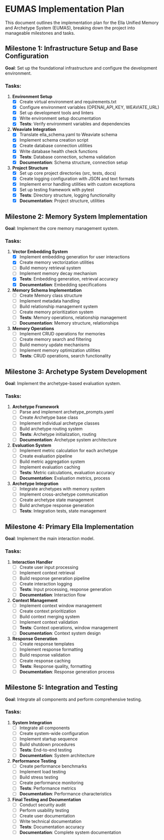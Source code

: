 # EUMAS Implementation Plan

This document outlines the implementation plan for the Ella Unified Memory and Archetype System (EUMAS), breaking down the project into manageable milestones and tasks.

## Milestone 1: Infrastructure Setup and Base Configuration
**Goal**: Set up the foundational infrastructure and configure the development environment.

### Tasks:
1. **Environment Setup**
   - [X] Create virtual environment and requirements.txt
   - [X] Configure environment variables (OPENAI_API_KEY, WEAVIATE_URL)
   - [X] Set up development tools and linters
   - [X] Write environment setup documentation
   - [X] **Tests**: Verify environment variables and dependencies

2. **Weaviate Integration**
   - [X] Translate ella_schema.yaml to Weaviate schema
   - [X] Implement schema creation script
   - [X] Create database connection utilities
   - [X] Write database health check functions
   - [X] **Tests**: Database connection, schema validation
   - [X] **Documentation**: Schema structure, connection setup

3. **Project Structure**
   - [X] Set up core project directories (src, tests, docs)
   - [X] Create logging configuration with JSON and text formats
   - [X] Implement error handling utilities with custom exceptions
   - [X] Set up testing framework with pytest
   - [X] **Tests**: Directory structure, logging functionality
   - [X] **Documentation**: Project structure, utilities

## Milestone 2: Memory System Implementation
**Goal**: Implement the core memory management system.

### Tasks:
1. **Vector Embedding System**
   - [X] Implement embedding generation for user interactions
   - [X] Create memory vectorization utilities
   - [ ] Build memory retrieval system
   - [ ] Implement memory decay mechanism
   - [X] **Tests**: Embedding generation, retrieval accuracy
   - [X] **Documentation**: Embedding specifications

2. **Memory Schema Implementation**
   - [ ] Create Memory class structure
   - [ ] Implement metadata handling
   - [ ] Build relationship management system
   - [ ] Create memory prioritization system
   - [ ] **Tests**: Memory operations, relationship management
   - [ ] **Documentation**: Memory structure, relationships

3. **Memory Operations**
   - [ ] Implement CRUD operations for memories
   - [ ] Create memory search and filtering
   - [ ] Build memory update mechanisms
   - [ ] Implement memory optimization utilities
   - [ ] **Tests**: CRUD operations, search functionality

## Milestone 3: Archetype System Development
**Goal**: Implement the archetype-based evaluation system.

### Tasks:
1. **Archetype Framework**
   - [ ] Parse and implement archetype_prompts.yaml
   - [ ] Create Archetype base class
   - [ ] Implement individual archetype classes
   - [ ] Build archetype routing system
   - [ ] **Tests**: Archetype initialization, routing
   - [ ] **Documentation**: Archetype system architecture

2. **Evaluation System**
   - [ ] Implement metric calculation for each archetype
   - [ ] Create evaluation pipeline
   - [ ] Build metric aggregation system
   - [ ] Implement evaluation caching
   - [ ] **Tests**: Metric calculations, evaluation accuracy
   - [ ] **Documentation**: Evaluation metrics, process

3. **Archetype Integration**
   - [ ] Integrate archetypes with memory system
   - [ ] Implement cross-archetype communication
   - [ ] Create archetype state management
   - [ ] Build archetype response generation
   - [ ] **Tests**: Integration tests, state management

## Milestone 4: Primary Ella Implementation
**Goal**: Implement the main interaction model.

### Tasks:
1. **Interaction Handler**
   - [ ] Create user input processing
   - [ ] Implement context retrieval
   - [ ] Build response generation pipeline
   - [ ] Create interaction logging
   - [ ] **Tests**: Input processing, response generation
   - [ ] **Documentation**: Interaction flow

2. **Context Management**
   - [ ] Implement context window management
   - [ ] Create context prioritization
   - [ ] Build context merging system
   - [ ] Implement context validation
   - [ ] **Tests**: Context operations, window management
   - [ ] **Documentation**: Context system design

3. **Response Generation**
   - [ ] Create response templates
   - [ ] Implement response formatting
   - [ ] Build response validation
   - [ ] Create response caching
   - [ ] **Tests**: Response quality, formatting
   - [ ] **Documentation**: Response generation process

## Milestone 5: Integration and Testing
**Goal**: Integrate all components and perform comprehensive testing.

### Tasks:
1. **System Integration**
   - [ ] Integrate all components
   - [ ] Create system-wide configuration
   - [ ] Implement startup sequence
   - [ ] Build shutdown procedures
   - [ ] **Tests**: End-to-end testing
   - [ ] **Documentation**: System architecture

2. **Performance Testing**
   - [ ] Create performance benchmarks
   - [ ] Implement load testing
   - [ ] Build stress testing
   - [ ] Create performance monitoring
   - [ ] **Tests**: Performance metrics
   - [ ] **Documentation**: Performance characteristics

3. **Final Testing and Documentation**
   - [ ] Conduct security audit
   - [ ] Perform usability testing
   - [ ] Create user documentation
   - [ ] Write technical documentation
   - [ ] **Tests**: Documentation accuracy
   - [ ] **Documentation**: Complete system documentation
